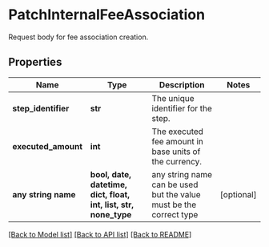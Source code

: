 # PatchInternalFeeAssociation

Request body for fee association creation.

## Properties
Name | Type | Description | Notes
------------ | ------------- | ------------- | -------------
**step_identifier** | **str** | The unique identifier for the step. | 
**executed_amount** | **int** | The executed fee amount in base units of the currency. | 
**any string name** | **bool, date, datetime, dict, float, int, list, str, none_type** | any string name can be used but the value must be the correct type | [optional]

[[Back to Model list]](../README.md#documentation-for-models) [[Back to API list]](../README.md#documentation-for-api-endpoints) [[Back to README]](../README.md)


